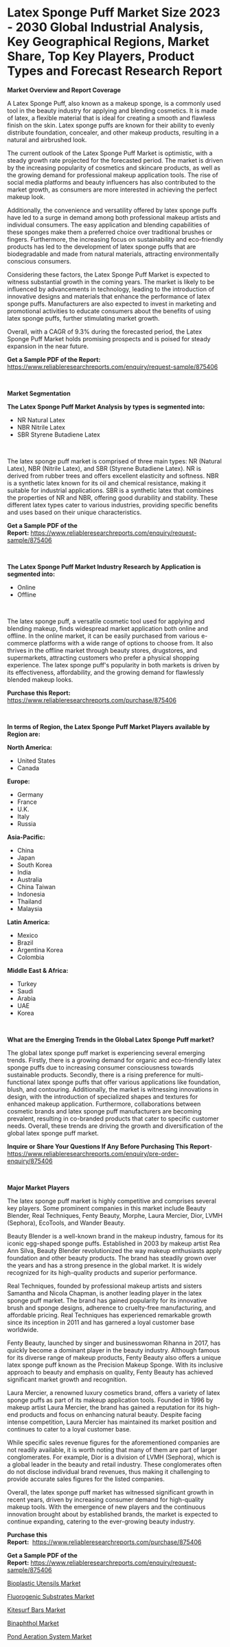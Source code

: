 <p><h1>Latex Sponge Puff Market Size 2023 - 2030 Global Industrial Analysis, Key Geographical Regions, Market Share, Top Key Players, Product Types and Forecast Research Report</h1></p><p><strong>Market Overview and Report Coverage</strong></p>
<p><p>A Latex Sponge Puff, also known as a makeup sponge, is a commonly used tool in the beauty industry for applying and blending cosmetics. It is made of latex, a flexible material that is ideal for creating a smooth and flawless finish on the skin. Latex sponge puffs are known for their ability to evenly distribute foundation, concealer, and other makeup products, resulting in a natural and airbrushed look.</p><p>The current outlook of the Latex Sponge Puff Market is optimistic, with a steady growth rate projected for the forecasted period. The market is driven by the increasing popularity of cosmetics and skincare products, as well as the growing demand for professional makeup application tools. The rise of social media platforms and beauty influencers has also contributed to the market growth, as consumers are more interested in achieving the perfect makeup look.</p><p>Additionally, the convenience and versatility offered by latex sponge puffs have led to a surge in demand among both professional makeup artists and individual consumers. The easy application and blending capabilities of these sponges make them a preferred choice over traditional brushes or fingers. Furthermore, the increasing focus on sustainability and eco-friendly products has led to the development of latex sponge puffs that are biodegradable and made from natural materials, attracting environmentally conscious consumers.</p><p>Considering these factors, the Latex Sponge Puff Market is expected to witness substantial growth in the coming years. The market is likely to be influenced by advancements in technology, leading to the introduction of innovative designs and materials that enhance the performance of latex sponge puffs. Manufacturers are also expected to invest in marketing and promotional activities to educate consumers about the benefits of using latex sponge puffs, further stimulating market growth.</p><p>Overall, with a CAGR of 9.3% during the forecasted period, the Latex Sponge Puff Market holds promising prospects and is poised for steady expansion in the near future.</p></p>
<p><strong>Get a Sample PDF of the Report:</strong> <a href="https://www.reliableresearchreports.com/enquiry/request-sample/875406">https://www.reliableresearchreports.com/enquiry/request-sample/875406</a></p>
<p>&nbsp;</p>
<p><strong>Market Segmentation</strong></p>
<p><strong>The Latex Sponge Puff Market Analysis by types is segmented into:</strong></p>
<p><ul><li>NR Natural Latex</li><li>NBR Nitrile Latex</li><li>SBR Styrene Butadiene Latex</li></ul></p>
<p>&nbsp;</p>
<p><p>The latex sponge puff market is comprised of three main types: NR (Natural Latex), NBR (Nitrile Latex), and SBR (Styrene Butadiene Latex). NR is derived from rubber trees and offers excellent elasticity and softness. NBR is a synthetic latex known for its oil and chemical resistance, making it suitable for industrial applications. SBR is a synthetic latex that combines the properties of NR and NBR, offering good durability and stability. These different latex types cater to various industries, providing specific benefits and uses based on their unique characteristics.</p></p>
<p><strong>Get a Sample PDF of the Report:</strong>&nbsp;<a href="https://www.reliableresearchreports.com/enquiry/request-sample/875406">https://www.reliableresearchreports.com/enquiry/request-sample/875406</a></p>
<p>&nbsp;</p>
<p><strong>The Latex Sponge Puff Market Industry Research by Application is segmented into:</strong></p>
<p><ul><li>Online</li><li>Offline</li></ul></p>
<p>&nbsp;</p>
<p><p>The latex sponge puff, a versatile cosmetic tool used for applying and blending makeup, finds widespread market application both online and offline. In the online market, it can be easily purchased from various e-commerce platforms with a wide range of options to choose from. It also thrives in the offline market through beauty stores, drugstores, and supermarkets, attracting customers who prefer a physical shopping experience. The latex sponge puff's popularity in both markets is driven by its effectiveness, affordability, and the growing demand for flawlessly blended makeup looks.</p></p>
<p><strong>Purchase this Report:</strong>&nbsp; <a href="https://www.reliableresearchreports.com/purchase/875406">https://www.reliableresearchreports.com/purchase/875406</a></p>
<p>&nbsp;</p>
<p><strong>In terms of Region, the Latex Sponge Puff Market Players available by Region are:</strong></p>
<p>
    <p> <strong> North America: </strong>
        <ul>
            <li>United States</li>
            <li>Canada</li>
        </ul>
        </p> 
    <p> <strong> Europe: </strong>
        <ul>
            <li>Germany</li>
            <li>France</li>
            <li>U.K.</li>
            <li>Italy</li>
            <li>Russia</li>
        </ul>
        </p> 
    <p> <strong> Asia-Pacific: </strong>
        <ul>
            <li>China</li>
            <li>Japan</li>
            <li>South Korea</li>
            <li>India</li>
            <li>Australia</li>
            <li>China Taiwan</li>
            <li>Indonesia</li>
            <li>Thailand</li>
            <li>Malaysia</li>
        </ul>
        </p> 
    <p> <strong> Latin America: </strong>
        <ul>
            <li>Mexico</li>
            <li>Brazil</li>
            <li>Argentina Korea</li>
            <li>Colombia</li>
        </ul>
        </p> 
    <p> <strong> Middle East & Africa: </strong>
        <ul>
            <li>Turkey</li>
            <li>Saudi</li>
            <li>Arabia</li>
            <li>UAE</li>
            <li>Korea</li>
        </ul>
    </p>
    </p>
<p>&nbsp;</p>
<p><strong>What are the Emerging Trends in the Global Latex Sponge Puff market?</strong></p>
<p><p>The global latex sponge puff market is experiencing several emerging trends. Firstly, there is a growing demand for organic and eco-friendly latex sponge puffs due to increasing consumer consciousness towards sustainable products. Secondly, there is a rising preference for multi-functional latex sponge puffs that offer various applications like foundation, blush, and contouring. Additionally, the market is witnessing innovations in design, with the introduction of specialized shapes and textures for enhanced makeup application. Furthermore, collaborations between cosmetic brands and latex sponge puff manufacturers are becoming prevalent, resulting in co-branded products that cater to specific customer needs. Overall, these trends are driving the growth and diversification of the global latex sponge puff market.</p></p>
<p><strong>Inquire or Share Your Questions If Any Before Purchasing This Report</strong>- <a href="https://www.reliableresearchreports.com/enquiry/pre-order-enquiry/875406">https://www.reliableresearchreports.com/enquiry/pre-order-enquiry/875406</a></p>
<p>&nbsp;</p>
<p><strong>Major Market Players</strong></p>
<p><p>The latex sponge puff market is highly competitive and comprises several key players. Some prominent companies in this market include Beauty Blender, Real Techniques, Fenty Beauty, Morphe, Laura Mercier, Dior, LVMH (Sephora), EcoTools, and Wander Beauty.</p><p>Beauty Blender is a well-known brand in the makeup industry, famous for its iconic egg-shaped sponge puffs. Established in 2003 by makeup artist Rea Ann Silva, Beauty Blender revolutionized the way makeup enthusiasts apply foundation and other beauty products. The brand has steadily grown over the years and has a strong presence in the global market. It is widely recognized for its high-quality products and superior performance.</p><p>Real Techniques, founded by professional makeup artists and sisters Samantha and Nicola Chapman, is another leading player in the latex sponge puff market. The brand has gained popularity for its innovative brush and sponge designs, adherence to cruelty-free manufacturing, and affordable pricing. Real Techniques has experienced remarkable growth since its inception in 2011 and has garnered a loyal customer base worldwide.</p><p>Fenty Beauty, launched by singer and businesswoman Rihanna in 2017, has quickly become a dominant player in the beauty industry. Although famous for its diverse range of makeup products, Fenty Beauty also offers a unique latex sponge puff known as the Precision Makeup Sponge. With its inclusive approach to beauty and emphasis on quality, Fenty Beauty has achieved significant market growth and recognition.</p><p>Laura Mercier, a renowned luxury cosmetics brand, offers a variety of latex sponge puffs as part of its makeup application tools. Founded in 1996 by makeup artist Laura Mercier, the brand has gained a reputation for its high-end products and focus on enhancing natural beauty. Despite facing intense competition, Laura Mercier has maintained its market position and continues to cater to a loyal customer base.</p><p>While specific sales revenue figures for the aforementioned companies are not readily available, it is worth noting that many of them are part of larger conglomerates. For example, Dior is a division of LVMH (Sephora), which is a global leader in the beauty and retail industry. These conglomerates often do not disclose individual brand revenues, thus making it challenging to provide accurate sales figures for the listed companies.</p><p>Overall, the latex sponge puff market has witnessed significant growth in recent years, driven by increasing consumer demand for high-quality makeup tools. With the emergence of new players and the continuous innovation brought about by established brands, the market is expected to continue expanding, catering to the ever-growing beauty industry.</p></p>
<p><strong>Purchase this Report:</strong>&nbsp;&nbsp;<a href="https://www.reliableresearchreports.com/purchase/875406">https://www.reliableresearchreports.com/purchase/875406</a></p>
<p></p>
<p><strong>Get a Sample PDF of the Report:</strong>&nbsp;<a href="https://www.reliableresearchreports.com/enquiry/request-sample/875406">https://www.reliableresearchreports.com/enquiry/request-sample/875406</a></p>
<p><p><a href="https://issuu.com/reportprime-2/docs/bioplastic-utensils-market-size-2030.pptx?fr=xKAE9_zU1NQ">Bioplastic Utensils Market</a></p><p><a href="https://www.linkedin.com/pulse/fluorogenic-substrates-market-insights-players-forecast-ytjke/">Fluorogenic Substrates Market</a></p><p><a href="https://github.com/JameTravis/Market-Research-Report-List-1/blob/main/kitesurf-bars-market.md">Kitesurf Bars Market</a></p><p><a href="https://www.linkedin.com/pulse/binaphthol-market-size-2023-2030-global-industrial-analysis-tzjne/">Binaphthol Market</a></p><p><a href="https://www.reportprime.com/pond-aeration-system-r7432">Pond Aeration System Market</a></p></p>